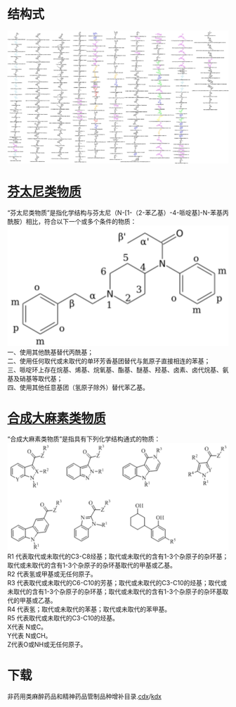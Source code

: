 # 结构式
![非药用类麻醉药品和精神药品管制品种增补目录](https://github.com/Benzyl-titanium/Structural-formula/blob/main/%E9%9D%9E%E8%8D%AF%E7%94%A8%E7%B1%BB%E9%BA%BB%E9%86%89%E8%8D%AF%E5%93%81%E5%92%8C%E7%B2%BE%E7%A5%9E%E8%8D%AF%E5%93%81%E7%AE%A1%E5%88%B6%E5%93%81%E7%A7%8D%E5%A2%9E%E8%A1%A5%E7%9B%AE%E5%BD%95/%E9%9D%9E%E8%8D%AF%E7%94%A8%E7%B1%BB%E9%BA%BB%E9%86%89%E8%8D%AF%E5%93%81%E5%92%8C%E7%B2%BE%E7%A5%9E%E8%8D%AF%E5%93%81%E7%AE%A1%E5%88%B6%E5%93%81%E7%A7%8D%E5%A2%9E%E8%A1%A5%E7%9B%AE%E5%BD%95.jpg)  
# [芬太尼类物质](https://en.wikipedia.org/wiki/List_of_fentanyl_analogues)
“芬太尼类物质”是指化学结构与芬太尼（N-[1-（2-苯乙基）-4-哌啶基]-N-苯基丙酰胺）相比，符合以下一个或多个条件的物质：  
![芬太尼类](https://github.com/Benzyl-titanium/Structural-formula/blob/main/%E9%9D%9E%E8%8D%AF%E7%94%A8%E7%B1%BB%E9%BA%BB%E9%86%89%E8%8D%AF%E5%93%81%E5%92%8C%E7%B2%BE%E7%A5%9E%E8%8D%AF%E5%93%81%E7%AE%A1%E5%88%B6%E5%93%81%E7%A7%8D%E5%A2%9E%E8%A1%A5%E7%9B%AE%E5%BD%95/fentanyl.png)  
一、使用其他酰基替代丙酰基；  
二、使用任何取代或未取代的单环芳香基团替代与氮原子直接相连的苯基；  
三、哌啶环上存在烷基、烯基、烷氧基、酯基、醚基、羟基、卤素、卤代烷基、氨基及硝基等取代基；  
四、使用其他任意基团（氢原子除外）替代苯乙基。  
# [合成大麻素类物质](https://en.wikipedia.org/wiki/List_of_JWH_cannabinoids)
“合成大麻素类物质”是指具有下列化学结构通式的物质：  
![合成大麻素类](https://github.com/Benzyl-titanium/Structural-formula/blob/main/%E9%9D%9E%E8%8D%AF%E7%94%A8%E7%B1%BB%E9%BA%BB%E9%86%89%E8%8D%AF%E5%93%81%E5%92%8C%E7%B2%BE%E7%A5%9E%E8%8D%AF%E5%93%81%E7%AE%A1%E5%88%B6%E5%93%81%E7%A7%8D%E5%A2%9E%E8%A1%A5%E7%9B%AE%E5%BD%95/cannabinoids.png)  
R1 代表取代或未取代的C3-C8烃基；取代或未取代的含有1-3个杂原子的杂环基；取代或未取代的含有1-3个杂原子的杂环基取代的甲基或乙基。  
R2 代表氢或甲基或无任何原子。  
R3 代表取代或未取代的C6-C10的芳基；取代或未取代的C3-C10的烃基；取代或未取代的含有1-3个杂原子的杂环基；取代或未取代的含有1-3个杂原子的杂环基取代的甲基或乙基。  
R4 代表氢；取代或未取代的苯基；取代或未取代的苯甲基。  
R5 代表取代或未取代的C3-C10的烃基。  
X代表 N或C。  
Y代表 N或CH。  
Z代表O或NH或无任何原子。  
# 下载
非药用类麻醉药品和精神药品管制品种增补目录.[cdx](https://github.com/Benzyl-titanium/Structural-formula/raw/main/%E9%9D%9E%E8%8D%AF%E7%94%A8%E7%B1%BB%E9%BA%BB%E9%86%89%E8%8D%AF%E5%93%81%E5%92%8C%E7%B2%BE%E7%A5%9E%E8%8D%AF%E5%93%81%E7%AE%A1%E5%88%B6%E5%93%81%E7%A7%8D%E5%A2%9E%E8%A1%A5%E7%9B%AE%E5%BD%95/%E9%9D%9E%E8%8D%AF%E7%94%A8%E7%B1%BB%E9%BA%BB%E9%86%89%E8%8D%AF%E5%93%81%E5%92%8C%E7%B2%BE%E7%A5%9E%E8%8D%AF%E5%93%81%E7%AE%A1%E5%88%B6%E5%93%81%E7%A7%8D%E5%A2%9E%E8%A1%A5%E7%9B%AE%E5%BD%95.cdx)/[kdx](https://github.com/Benzyl-titanium/Structural-formula/raw/main/%E9%9D%9E%E8%8D%AF%E7%94%A8%E7%B1%BB%E9%BA%BB%E9%86%89%E8%8D%AF%E5%93%81%E5%92%8C%E7%B2%BE%E7%A5%9E%E8%8D%AF%E5%93%81%E7%AE%A1%E5%88%B6%E5%93%81%E7%A7%8D%E5%A2%9E%E8%A1%A5%E7%9B%AE%E5%BD%95/%E9%9D%9E%E8%8D%AF%E7%94%A8%E7%B1%BB%E9%BA%BB%E9%86%89%E8%8D%AF%E5%93%81%E5%92%8C%E7%B2%BE%E7%A5%9E%E8%8D%AF%E5%93%81%E7%AE%A1%E5%88%B6%E5%93%81%E7%A7%8D%E5%A2%9E%E8%A1%A5%E7%9B%AE%E5%BD%95.kdx)
